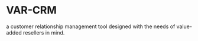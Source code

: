 # VAR-CRM
a customer relationship management tool designed with the needs of value-added resellers in mind.
